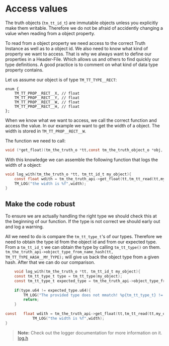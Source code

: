 # Access values

The truth objects (`tm_tt_id_t`) are immutable objects unless you explicitly make them writable. Therefore we do not be afraid of accidently changing a value when reading from a object property.

To read from a object property we need access to the correct Truth Instance as well as to a object id.  We also need to know what kind of property we want to access. That is why we always want to define our properties in a Header-File. Which allows us and others to find quickly our type definitions. A good practice is to comment on what kind of data type property contains.

Let us assume our object is of type ``TM_TT_TYPE__RECT``:

```
enum {
    TM_TT_PROP__RECT__X, // float
    TM_TT_PROP__RECT__Y, // float
    TM_TT_PROP__RECT__W, // float
    TM_TT_PROP__RECT__H, // float
};
```

When we know what we want to access, we call the correct function and access the value. In our example we want to get the width of a object. The width is stored in `TM_TT_PROP__RECT__W`.

The function we need to call:

```c
void (*get_float)(tm_the_truth_o *tt,const tm_the_truth_object_o *obj, uint32_t property);
```

With this knowledge we can assemble the following function that logs the width of a object:

```c
void log_with(tm_the_truth_o *tt, tm_tt_id_t my_object){   
	const float wdith = tm_the_truth_api->get_float(tt,tm_tt_read(tt,my_object),my_object_w,TM_TT_PROP__RECT__W);
    TM_LOG("the width is %f",width);
}
```



## Make the code robust

To ensure we are actually handling the right type we should check this at the beginning of our function. If the type is not correct we should early out and log a warning.

All we need to do is compare the `tm_tt_type_t`'s of our types. Therefore we need to obtain the type id from the object id and from our expected type. From a `tm_tt_id_t` we can obtain the type by calling `tm_tt_type()` on them. `tm_the_truth_api->object_type_from_name_hash(tt, TM_TT_TYPE_HASH__MY_TYPE);` will give us back the object type from a given hash. After that we can do our comparison.

```c
    void log_with(tm_the_truth_o *tt, tm_tt_id_t my_object){   
    const tm_tt_type_t type = tm_tt_type(my_object);
    const tm_tt_type_t expected_type = tm_the_truth_api->object_type_from_name_hash(tt, TM_TT_TYPE_HASH__RECT);
    
    if(type.u64 != expected_type.u64){
        TM_LOG("The provided type does not mmatch! %p{tm_tt_type_t} != %p{tm_tt_type_t}",&type,&expected_type);
        return;
    }
   
const 	float wdith = tm_the_truth_api->get_float(tt,tm_tt_read(tt,my_object),my_object_w,TM_TT_PROP__RECT__W);
            TM_LOG("the width is %f",width);
}
```

> **Note:** Check out the logger documentation for more information on it. [log.h](https://ourmachinery.com//apidoc/foundation/log.h.html#log.h)

